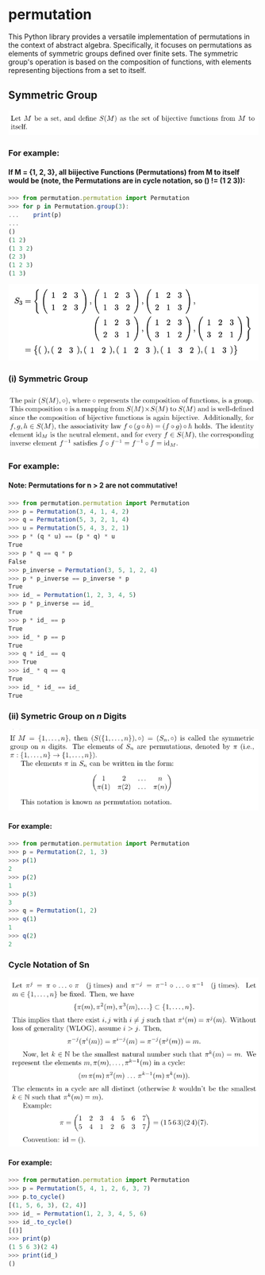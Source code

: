 # permutation
This Python library provides a versatile implementation of permutations in the context of abstract algebra. Specifically, it focuses on permutations as elements of symmetric groups defined over finite sets. The symmetric group's operation is based on the composition of functions, with elements representing bijections from a set to itself.

## Symmetric Group
<p float="left">
   <img src="./res/math1.png">
</p>

### For example:
#### If M = {1, 2, 3}, all biijective Functions (Permutations) from M to itself would be (note, the Permutations are in cycle notation, so () != (1 2 3)):

```js
>>> from permutation.permutation import Permutation
>>> for p in Permutation.group(3):
...    print(p)
...
()
(1 2)
(1 3 2)
(2 3)
(1 2 3)
(1 3)
```
<p float="left">
   <img src="./res/math5.png">
</p>

### (i) Symmetric Group
<p float="left">
   <img src="./res/math2.png">
</p>

### For example:
#### Note: Permutations for n > 2 are not commutative!
```js
>>> from permutation.permutation import Permutation
>>> p = Permutation(3, 4, 1, 4, 2)
>>> q = Permutation(5, 3, 2, 1, 4)
>>> u = Permutation(5, 4, 3, 2, 1)
>>> p * (q * u) == (p * q) * u
True
>>> p * q == q * p
False
>>> p_inverse = Permutation(3, 5, 1, 2, 4)
>>> p * p_inverse == p_inverse * p
True
>>> id_ = Permutation(1, 2, 3, 4, 5)
>>> p * p_inverse == id_
True
>>> p * id_ == p
True
>>> id_ * p == p
True
>>> q * id_ == q
>>> True
>>> id_ * q == q
True
>>> id_ * id_ == id_
True
```

### (ii) Symetric Group on *n* Digits
<p float="left">
   <img src="./res/math3.png">
</p>

#### For example:

```js
>>> from permutation.permutation import Permutation
>>> p = Permutation(2, 1, 3)
>>> p(1) 
2
>>> p(2)
1
>>> p(3)
3
>>> q = Permutation(1, 2)
>>> q(1)
1
>>> q(2)
2
```

### Cycle Notation of Sn
<p float="left">
   <img src="./res/math4.png">
</p>

#### For example:

```js
>>> from permutation.permutation import Permutation
>>> p = Permutation(5, 4, 1, 2, 6, 3, 7)
>>> p.to_cycle()
[(1, 5, 6, 3), (2, 4)]
>>> id_ = Permutation(1, 2, 3, 4, 5, 6)
>>> id_.to_cycle()
[()]
>>> print(p)
(1 5 6 3)(2 4)
>>> print(id_)
()
```
